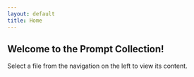 ```yaml
---
layout: default
title: Home
---
```


## Welcome to the Prompt Collection!

Select a file from the navigation on the left to view its content.